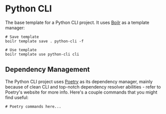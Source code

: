 # Python CLI

The base template for a Python CLI project. It uses [Boilr](https://github.com/tmrts/boilr) as a template manager:
```
# Save template
boilr template save . python-cli -f

# Use template
boilr template use python-cli cli
```

## Dependency Management
The Python CLI project uses [Poetry](https://python-poetry.org/) as its dependency manager, mainly because of clean CLI and top-notch dependency resolver abilities - refer to Poetry's website for more info. Here's a couple commands that you might find useful:
```
# Poetry commands here...
```
